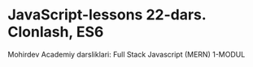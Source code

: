 # JavaScript-lessons  22-dars. Clonlash, ES6
Mohirdev Academiy darsliklari: Full Stack Javascript (MERN) 1-MODUL
